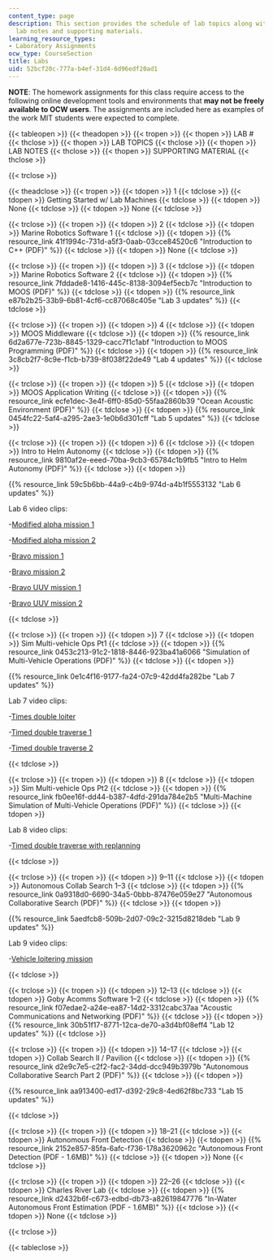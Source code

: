 ```yaml
---
content_type: page
description: This section provides the schedule of lab topics along with associated
  lab notes and supporting materials.
learning_resource_types:
- Laboratory Assignments
ocw_type: CourseSection
title: Labs
uid: 52bcf20c-777a-b4ef-31d4-6d96edf20ad1
---
```


**NOTE**: The homework assignments for this class require access to the following online development tools and environments that **may not be freely available to OCW users**. The assignments are included here as examples of the work MIT students were expected to complete.

{{< tableopen >}}
{{< theadopen >}}
{{< tropen >}}
{{< thopen >}}
LAB #
{{< thclose >}}
{{< thopen >}}
LAB TOPICS
{{< thclose >}}
{{< thopen >}}
LAB NOTES
{{< thclose >}}
{{< thopen >}}
SUPPORTING MATERIAL
{{< thclose >}}

{{< trclose >}}

{{< theadclose >}}
{{< tropen >}}
{{< tdopen >}}
1
{{< tdclose >}}
{{< tdopen >}}
Getting Started w/ Lab Machines
{{< tdclose >}}
{{< tdopen >}}
None
{{< tdclose >}}
{{< tdopen >}}
None
{{< tdclose >}}

{{< trclose >}}
{{< tropen >}}
{{< tdopen >}}
2
{{< tdclose >}}
{{< tdopen >}}
Marine Robotics Software 1
{{< tdclose >}}
{{< tdopen >}}
{{% resource_link 41f1994c-731d-a5f3-0aab-03cce84520c6 "Introduction to C++ (PDF)" %}}
{{< tdclose >}}
{{< tdopen >}}
None
{{< tdclose >}}

{{< trclose >}}
{{< tropen >}}
{{< tdopen >}}
3
{{< tdclose >}}
{{< tdopen >}}
Marine Robotics Software 2
{{< tdclose >}}
{{< tdopen >}}
{{% resource_link 7fddade8-1416-445c-8138-3094ef5ecb7c "Introduction to MOOS (PDF)" %}}
{{< tdclose >}}
{{< tdopen >}}
{{% resource_link e87b2b25-33b9-6b81-4cf6-cc87068c405e "Lab 3 updates" %}}
{{< tdclose >}}

{{< trclose >}}
{{< tropen >}}
{{< tdopen >}}
4
{{< tdclose >}}
{{< tdopen >}}
MOOS Middleware
{{< tdclose >}}
{{< tdopen >}}
{{% resource_link 6d2a677e-723b-8845-1329-cacc7f1c1abf "Introduction to MOOS Programming (PDF)" %}}
{{< tdclose >}}
{{< tdopen >}}
{{% resource_link 3c8cb2f7-8c9e-f1cb-b739-8f038f22de49 "Lab 4 updates" %}}
{{< tdclose >}}

{{< trclose >}}
{{< tropen >}}
{{< tdopen >}}
5
{{< tdclose >}}
{{< tdopen >}}
MOOS Application Writing
{{< tdclose >}}
{{< tdopen >}}
{{% resource_link ecfe1dec-3e4f-6ff0-85d0-55faa2860b39 "Ocean Acoustic Environment (PDF)" %}}
{{< tdclose >}}
{{< tdopen >}}
{{% resource_link 0454fc22-5af4-a295-2ae3-1e0b6d301cff "Lab 5 updates" %}}
{{< tdclose >}}

{{< trclose >}}
{{< tropen >}}
{{< tdopen >}}
6
{{< tdclose >}}
{{< tdopen >}}
Intro to Helm Autonomy
{{< tdclose >}}
{{< tdopen >}}
{{% resource_link 9810af2e-eeed-70ba-9cb3-65784c1b9fb5 "Intro to Helm Autonomy (PDF)" %}}
{{< tdclose >}}
{{< tdopen >}}


{{% resource_link 59c5b6bb-44a9-c4b9-974d-a4b1f5553132 "Lab 6 updates" %}}

Lab 6 video clips:

\-[Modified alpha mission 1](http://youtu.be/l1YUycDw3TY)

\-[Modified alpha mission 2](http://youtu.be/NGyC9cofIkk)

\-[Bravo mission 1](http://youtu.be/r1DTz7cSY7M)

\-[Bravo mission 2](http://youtu.be/JIi-dpHoib8)

\-[Bravo UUV mission 1](http://youtu.be/cMVXUSs-7n0)

\-[Bravo UUV mission 2](http://youtu.be/DSocUycqqu4)


{{< tdclose >}}

{{< trclose >}}
{{< tropen >}}
{{< tdopen >}}
7
{{< tdclose >}}
{{< tdopen >}}
Sim Multi-vehicle Ops Pt1
{{< tdclose >}}
{{< tdopen >}}
{{% resource_link 0453c213-91c2-1818-8446-923ba41a6066 "Simulation of Multi-Vehicle Operations (PDF)" %}}
{{< tdclose >}}
{{< tdopen >}}


{{% resource_link 0e1c4f16-9177-fa24-07c9-42dd4fa282be "Lab 7 updates" %}}

Lab 7 video clips:

\-[Times double loiter](http://youtu.be/MqAdlxnLiE8)

\-[Timed double traverse 1](http://youtu.be/otZ0UyldyyI)

\-[Timed double traverse 2](http://youtu.be/rC_vPFzOsSs)


{{< tdclose >}}

{{< trclose >}}
{{< tropen >}}
{{< tdopen >}}
8
{{< tdclose >}}
{{< tdopen >}}
Sim Multi-vehicle Ops Pt2
{{< tdclose >}}
{{< tdopen >}}
{{% resource_link fb0ee16f-dd44-b387-4dfd-291da784e2b5 "Multi-Machine Simulation of Multi-Vehicle Operations (PDF)" %}}
{{< tdclose >}}
{{< tdopen >}}


Lab 8 video clips:

\-[Timed double traverse with replanning](http://youtu.be/jHepobS7zoA)


{{< tdclose >}}

{{< trclose >}}
{{< tropen >}}
{{< tdopen >}}
9–11
{{< tdclose >}}
{{< tdopen >}}
Autonomous Collab Search 1–3
{{< tdclose >}}
{{< tdopen >}}
{{% resource_link 0a9318d0-6690-34a5-0bbb-87476e059e27 "Autonomous Collaborative Search (PDF)" %}}
{{< tdclose >}}
{{< tdopen >}}


{{% resource_link 5aedfcb8-509b-2d07-09c2-3215d8218deb "Lab 9 updates" %}}

Lab 9 video clips:

\-[Vehicle loitering mission](http://youtu.be/fTPugowyBg0)


{{< tdclose >}}

{{< trclose >}}
{{< tropen >}}
{{< tdopen >}}
12–13
{{< tdclose >}}
{{< tdopen >}}
Goby Acomms Software 1–2
{{< tdclose >}}
{{< tdopen >}}
{{% resource_link f07edae2-a24e-ea87-14d2-3312cabc37aa "Acoustic Communications and Networking (PDF)" %}}
{{< tdclose >}}
{{< tdopen >}}
{{% resource_link 30b51f17-8771-12ca-de70-a3d4bf08eff4 "Lab 12 updates" %}}
{{< tdclose >}}

{{< trclose >}}
{{< tropen >}}
{{< tdopen >}}
14–17
{{< tdclose >}}
{{< tdopen >}}
Collab Search II / Pavilion
{{< tdclose >}}
{{< tdopen >}}
{{% resource_link d2e9c7e5-c2f2-fac2-34dd-dcc949b3979b "Autonomous Collaborative Search Part 2 (PDF)" %}}
{{< tdclose >}}
{{< tdopen >}}


{{% resource_link aa913400-ed17-d392-29c8-4ed62f8bc733 "Lab 15 updates" %}}


{{< tdclose >}}

{{< trclose >}}
{{< tropen >}}
{{< tdopen >}}
18–21
{{< tdclose >}}
{{< tdopen >}}
Autonomous Front Detection
{{< tdclose >}}
{{< tdopen >}}
{{% resource_link 2152e857-85fa-6afc-f736-178a3620962c "Autonomous Front Detection (PDF - 1.6MB)" %}}
{{< tdclose >}}
{{< tdopen >}}
None
{{< tdclose >}}

{{< trclose >}}
{{< tropen >}}
{{< tdopen >}}
22–26
{{< tdclose >}}
{{< tdopen >}}
Charles River Lab
{{< tdclose >}}
{{< tdopen >}}
{{% resource_link d2432b6f-c673-edbd-db73-a82619847776 "In-Water Autonomous Front Estimation (PDF - 1.6MB)" %}}
{{< tdclose >}}
{{< tdopen >}}
None
{{< tdclose >}}

{{< trclose >}}

{{< tableclose >}}